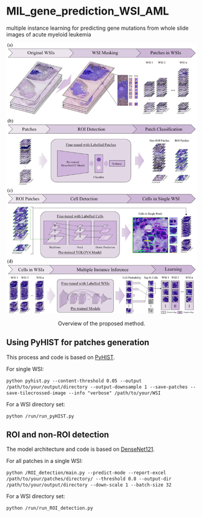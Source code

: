 # MIL_gene_prediction_WSI_AML
multiple instance learning for predicting gene mutations from whole slide images of acute myeloid leukemia

![The idea](./figs/Final_method.png) 

<p align="center">
 Overview of the proposed method.</center>
</p>

 ## Using PyHIST for patches generation

 This process and code is based on [PyHIST](https://github.com/manuel-munoz-aguirre/PyHIST).

For single WSI:
    
    python pyhist.py --content-threshold 0.05 --output /path/to/your/output/directory --output-downsample 1 --save-patches --save-tilecrossed-image --info "verbose" /path/to/your/WSI

For a WSI directory set:

    python /run/run_pyHIST.py

## ROI and non-ROI detection

The model architecture and code is based on [DenseNet121](https://doi.org/10.5281/zenodo.6373429).

For all patches in a single WSI:
    
    python /ROI_detection/main.py --predict-mode --report-excel /path/to/your/patches/directory/ --threshold 0.8 --output-dir /path/to/your/output/directory --down-scale 1 --batch-size 32

For a WSI directory set:

    python /run/run_ROI_detection.py
